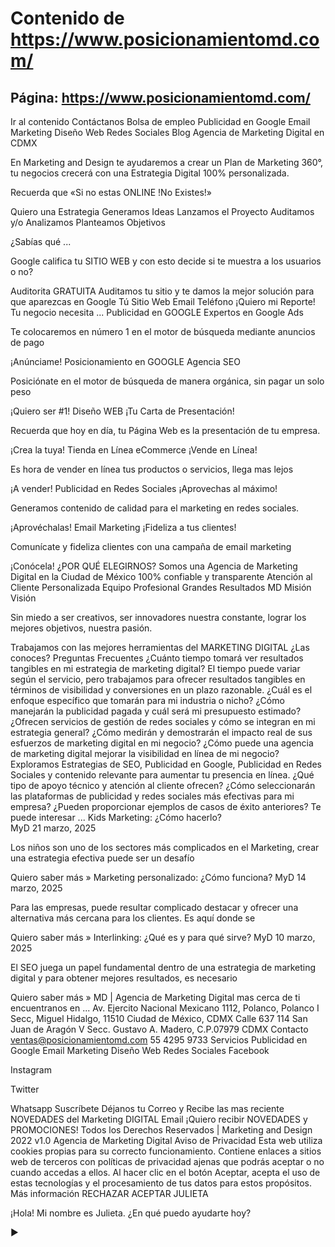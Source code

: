 # Contenido de https://www.posicionamientomd.com/

## Página: https://www.posicionamientomd.com/

Ir al contenido
Contáctanos
Bolsa de empleo
Publicidad en Google
Email Marketing
Diseño Web
Redes Sociales
Blog
Agencia de Marketing Digital en CDMX

En Marketing and Design te ayudaremos a crear un Plan de Marketing 360°, tu negocios crecerá con una Estrategia Digital 100% personalizada.

Recuerda que «Si no estas ONLINE !No Existes!»

Quiero una Estrategia
Generamos Ideas
Lanzamos el Proyecto
Auditamos y/o Analizamos
Planteamos Objetivos

¿Sabías qué ...

Google califica tu SITIO WEB y con esto decide si te muestra a los usuarios o no?

Auditorita GRATUITA
Auditamos tu sitio y te damos la mejor solución para que aparezcas en Google
Tú Sitio Web
Email
Teléfono
¡Quiero mi Reporte!
Tu negocio necesita ...
Publicidad
en GOOGLE
Expertos en Google Ads

Te colocaremos en número 1 en el motor de búsqueda mediante anuncios de pago

¡Anúnciame!
Posicionamiento
en GOOGLE
Agencia SEO

Posiciónate en el motor de búsqueda de manera orgánica, sin pagar un solo peso

¡Quiero ser #1!
Diseño
WEB
¡Tu Carta de Presentación!

Recuerda que hoy en día, tu Página Web es la presentación de tu empresa.

¡Crea la tuya!
Tienda en Línea
eCommerce
¡Vende en Línea!

Es hora de vender en línea tus productos o servicios, llega mas lejos

¡A vender!
Publicidad en
Redes Sociales
¡Aprovechas al máximo!

Generamos contenido de calidad para el marketing en redes sociales.

¡Aprovéchalas!
Email
Marketing
¡Fideliza a tus clientes!

Comunícate y fideliza clientes con una campaña de email marketing

¡Conócela!
¿POR QUÉ ELEGIRNOS?
Somos una Agencia de Marketing Digital en la Ciudad de México 100% confiable y transparente
Atención al Cliente Personalizada
Equipo Profesional
Grandes Resultados
MD	Misión	Visión

Sin miedo a ser creativos, ser innovadores nuestra constante, lograr los mejores objetivos, nuestra pasión.

Trabajamos con las mejores herramientas del MARKETING DIGITAL
¿Las conoces?
Preguntas Frecuentes
¿Cuánto tiempo tomará ver resultados tangibles en mi estrategia de marketing digital?
El tiempo puede variar según el servicio, pero trabajamos para ofrecer resultados tangibles en términos de visibilidad y conversiones en un plazo razonable.
¿Cuál es el enfoque específico que tomarán para mi industria o nicho?
¿Cómo manejarán la publicidad pagada y cuál será mi presupuesto estimado?
¿Ofrecen servicios de gestión de redes sociales y cómo se integran en mi estrategia general?
¿Cómo medirán y demostrarán el impacto real de sus esfuerzos de marketing digital en mi negocio?
¿Cómo puede una agencia de marketing digital mejorar la visibilidad en línea de mi negocio?
Exploramos Estrategias de SEO, Publicidad en Google, Publicidad en Redes Sociales y contenido relevante para aumentar tu presencia en línea.
¿Qué tipo de apoyo técnico y atención al cliente ofrecen?
¿Cómo seleccionarán las plataformas de publicidad y redes sociales más efectivas para mi empresa?
¿Pueden proporcionar ejemplos de casos de éxito anteriores?
Te puede interesar ...
Kids Marketing: ¿Cómo hacerlo?  
MyD  21 marzo, 2025

Los niños son uno de los sectores más complicados en el Marketing, crear una estrategia efectiva puede ser un desafío

Quiero saber más »
Marketing personalizado: ¿Cómo funciona?
MyD  14 marzo, 2025

Para las empresas, puede resultar complicado destacar y ofrecer una alternativa más cercana para los clientes. Es aquí donde se

Quiero saber más »
Interlinking: ¿Qué es y para qué sirve?
MyD  10 marzo, 2025

El SEO juega un papel fundamental dentro de una estrategia de marketing digital y para obtener mejores resultados, es necesario

Quiero saber más »
MD | Agencia de Marketing Digital mas cerca de ti
encuentranos en ...
Av. Ejercito Nacional Mexicano 1112, Polanco, Polanco I Secc, Miguel Hidalgo, 11510 Ciudad de México, CDMX
Calle 637 114 San Juan de Aragón V Secc. Gustavo A. Madero,
C.P.07979 CDMX
Contacto
ventas@posicionamientomd.com
55 4295 9733
Servicios
Publicidad en Google
Email Marketing
Diseño Web
Redes Sociales
Facebook
 
Instagram
 
Twitter
 
Whatsapp
Suscríbete
Déjanos tu Correo y Recibe las mas reciente NOVEDADES del Marketing DIGITAL
Email 
¡Quiero recibir NOVEDADES y PROMOCIONES!
Todos los Derechos Reservados | Marketing and Design 2022 v1.0
Agencia de Marketing Digital
Aviso de Privacidad
Esta web utiliza cookies propias para su correcto funcionamiento. Contiene enlaces a sitios web de terceros con políticas de privacidad ajenas que podrás aceptar o no cuando accedas a ellos. Al hacer clic en el botón Aceptar, acepta el uso de estas tecnologías y el procesamiento de tus datos para estos propósitos. Más información
RECHAZAR ACEPTAR
JULIETA

¡Hola! Mi nombre es Julieta. ¿En qué puedo ayudarte hoy?

► 